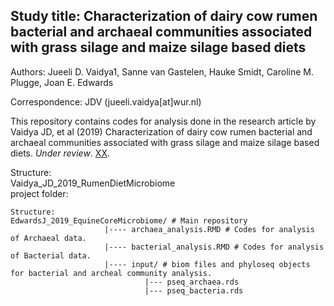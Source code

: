 Study title: Characterization of dairy cow rumen bacterial and archaeal communities associated with grass silage and maize silage based diets    
---------------------------------------------------------------------------------  

Authors: Jueeli D. Vaidya1, Sanne van Gastelen, Hauke Smidt, Caroline M. Plugge, Joan E. Edwards    

Correspondence: JDV (jueeli.vaidya[at]wur.nl)   

This repository contains codes for analysis done in the research article by Vaidya JD, et al (2019) Characterization of dairy cow rumen bacterial and archaeal communities associated with grass silage and maize silage based diets.  _Under review_. [XX](tobeupdated_when_uplished).  

Structure:  
Vaidya_JD_2019_RumenDietMicrobiome    
project folder:  

```
Structure:  
EdwardsJ_2019_EquineCoreMicrobiome/ # Main repository  
                     |---- archaea_analysis.RMD # Codes for analysis of Archaeal data.   
                     |---- bacterial_analysis.RMD # Codes for analysis of Bacterial data.   
                     |---- input/ # biom files and phyloseq objects for bacterial and archeal community analysis.  
                              |--- pseq_archaea.rds  
                              |--- pseq_bacteria.rds  

```


